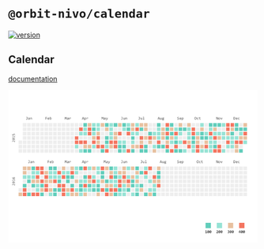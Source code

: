 # `@orbit-nivo/calendar`

[![version](https://img.shields.io/npm/v/@orbit-nivo/calendar.svg?style=flat-square)](https://www.npmjs.com/package/@orbit-nivo/calendar)

## Calendar

[documentation](http://nivo.rocks/calendar)

![Calendar](https://raw.githubusercontent.com/plouc/nivo/master/packages/calendar/doc/calendar.png)
